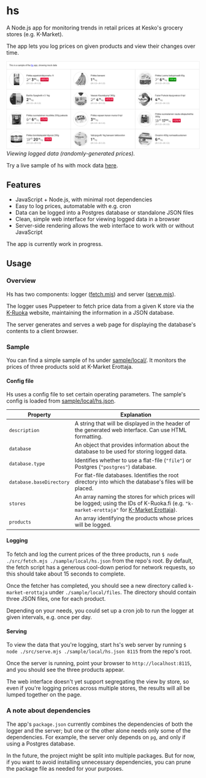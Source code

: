 # hs

A Node.js app for monitoring trends in retail prices at Kesko's grocery stores (e.g. K-Market).

The app lets you log prices on given products and view their changes over time.

![](./media/screenshots/alpha-1-desktop.png)\
*Viewing logged data (randomly-generated prices).*

Try a live sample of hs with mock data [here](https://hs-static-sample.herokuapp.com).

## Features
- JavaScript + Node.js, with minimal root dependencies
- Easy to log prices, automatable with e.g. cron
- Data can be logged into a Postgres database or standalone JSON files
- Clean, simple web interface for viewing logged data in a browser
- Server-side rendering allows the web interface to work with or without JavaScript

The app is currently work in progress.

## Usage

### Overview

Hs has two components: logger ([fetch.mjs](./src/fetch.mjs)) and server ([serve.mjs](./src/serve.mjs)).

The logger uses Puppeteer to fetch price data from a given K store via the [K-Ruoka](https://www.k-ruoka.fi/) website, maintaining the information in a JSON database.

The server generates and serves a web page for displaying the database's contents to a client browser.

### Sample

You can find a simple sample of hs under [sample/local/](./sample/local/). It monitors the prices of three products sold at K-Market Erottaja.

#### Config file

Hs uses a config file to set certain operating parameters. The sample's config is loaded from [sample/local/hs.json](./sample/local/hs.json).

| Property | Explanation |
| -------- | ----------- |
| `description` | A string that will be displayed in the header of the generated web interface. Can use HTML formatting. |
| `database` | An object that provides information about the database to be used for storing logged data. |
| `database.type` | Identifies whether to use a flat-file (`"file"`) or Postgres (`"postgres"`) database. |
| `database.baseDirectory` | For flat-file databases. Identifies the root directory into which the database's files will be placed. |
| `stores` | An array naming the stores for which prices will be logged; using the IDs of K-Ruoka.fi (e.g. `"k-market-erottaja"` for [K-Market Erottaja](https://www.k-ruoka.fi/kauppa/k-market-erottaja)). |
| `products` | An array identifying the products whose prices will be logged. |

#### Logging

To fetch and log the current prices of the three products, run `$ node ./src/fetch.mjs ./sample/local/hs.json` from the repo's root. By default, the fetch script has a generous cool-down period for network requests, so this should take about 15 seconds to complete.

Once the fetcher has completed, you should see a new directory called `k-market-erottaja` under `./sample/local/files`. The directory should contain three JSON files, one for each product.

Depending on your needs, you could set up a cron job to run the logger at given intervals, e.g. once per day.

#### Serving

To view the data that you're logging, start hs's web server by running `$ node ./src/serve.mjs ./sample/local/hs.json 8115` from the repo's root.

Once the server is running, point your browser to `http://localhost:8115`, and you should see the three products appear.

The web interface doesn't yet support segregating the view by store, so even if you're logging prices across multiple stores, the results will all be lumped together on the page.

### A note about dependencies

The app's `package.json` currently combines the dependencies of both the logger and the server; but one or the other alone needs only some of the dependencies. For example, the server only depends on `pg`, and only if using a Postgres database.

In the future, the project might be split into multiple packages. But for now, if you want to avoid installing unnecessary dependencies, you can prune the package file as needed for your purposes.
